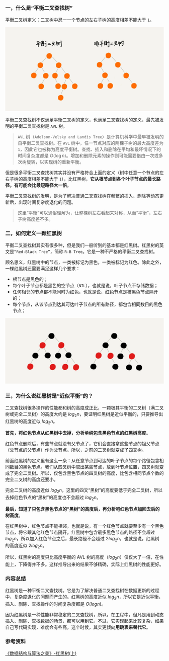 ### 一，什么是“平衡二叉查找树”

平衡二叉树定义：二叉树中忍一一个节点的左右子树的高度相差不能大于 `1`。

![平衡二叉树实例](.././/images/avl.png)

平衡二叉查找树不仅满足平衡二叉树的定义，也满足二叉查找树的定义，最先被发明的平衡二叉查找树是 `AVL` 树。

> `AVL` 树（`Adelson-Velsky and Landis Tree`）是计算机科学中最早被发明的自平衡二叉查找树。在 `AVL` 树中，任一节点对应的两棵子树的最大高度差为 `1`，因此它也被称为高度平衡树。查找、插入和删除在平均和最坏情况下的时间复杂度都是 $O(\log {n})$。增加和删除元素的操作则可能需要借由一次或多次树旋转，以实现树的重新平衡。

但是很多平衡二叉查找树其实并没有严格符合上面的定义（树中任意一个节点的左右子树的高度相差不能大于 `1`），比红黑树，**它从根节点到各个叶子节点的最长路径，有可能会比最短路径大一倍**。

平衡二叉查找树的发明，是为了解决普通二叉查找树在频繁的插入、删除等动态更新后，出现时间复杂度退化的问题。

> 这里“平衡”可以通俗理解为，让整棵树左右看起来对称，从而“平衡”，左右子树高度差不多。

### 二，如何定义一颗红黑树

平衡二叉查找树其实有很多种，但是我们一般听到的基本都是红黑树。红黑树的英文是`“Red-Black Tree”`，简称 `R-B Tree`。它是一种不严格的平衡二叉查找树。

顾名思义，红黑树中的节点，一类被标记为黑色，一类被标记为红色。除此之外，一棵红黑树还需要满足这样几个要求：

+ 根节点是黑色的；
+ 每个叶子节点都是黑色的空节点（`NIL`），也就是说，叶子节点不存储数据；
+ 任何相邻的节点都不能同时为红色，也就是说，红色节点是被黑色节点隔开的；
+ 每个节点，从该节点到达其可达叶子节点的所有路径，都包含相同数目的黑色节点；

![红黑树实例](.././/images/rb_tree.png)

### 三，为什么说红黑树是“近似平衡”的？

二叉查找树很多操作的性能都和树的高度成正比，一颗极其平衡的二叉树（满二叉树或完全二叉树）的高度大约是 $log_2{n}$，要证明红黑树是近似平衡的，只要推导出红黑树的高度近似 $log_2{n}$。

**首先，将红色节点从红黑树中去掉，分析单纯包含黑色节点的红黑树高度**。

红色节点删除后，有些节点就没有父节点了，它们会直接拿这些节点的祖父节点（父节点的父节点）作为父节点。所以，之前的二叉树就变成了四叉树。

前面红黑树的定义里有这么一条：从任意节点到可达的叶子节点的每个路径包含相同数目的黑色节点。我们从四叉树中取出某些节点，放到叶节点位置，四叉树就变成了完全二叉树。所以，仅包含黑色节点的四叉树的高度，比包含相同节点个数的完全二叉树的高度还要小。

完全二叉树的高度近似 $log_2{n}$，这里的四叉“黑树”的高度要低于完全二叉树，所以去掉红色节点的“黑树”的高度也不会超过 $log_2{n}$。

**最后，知道了只包含黑色节点的“黑树”的高度后，再分析吧红色节点加回去后的树高度**。

在红黑树中，红色节点不能相邻，也就是说，有一个红色节点就要至少有一个黑色节点，将它跟其他红色节点隔开。红黑树中包含最多黑色节点的路径不会超过 $log_2{n}$，所以加入红色节点之后，最长路径不会超过 $2log_2{n}$，也就是说，红黑树的高度近似 $2log_2{n}$。

所以，红黑树的高度只比高度平衡的 AVL 树的高度（$log_2{n}$）仅仅大了一倍，在性能上，下降得并不多。这样推导出来的结果不够精确，实际上红黑树的性能更好。

### 内容总结

红黑树是一种平衡二叉查找树。它是为了解决普通二叉查找树在数据更新的过程中，复杂度退化的问题而产生的。红黑树的高度近似 $log_2{n}$，所以它是近似平衡，插入、删除、查找操作的时间复杂度都是 $O(logn)$。

因为红黑树是一种性能非常稳定的二叉查找树，所以，在工程中，但凡是用到动态插入、删除、查找数据的场景，都可以用到它。不过，它实现起来比较复杂，如果自己写代码实现，难度会有些高，这个时候，其实更倾向**用跳表来替代它**。

### 参考资料

[《数据结构与算法之美》-红黑树(上)](https://time.geekbang.org/column/article/68638)